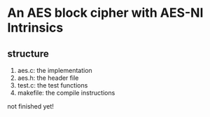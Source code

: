 # An AES block cipher with AES-NI Intrinsics

## structure
1. aes.c: the implementation
2. aes.h: the header file
3. test.c: the test functions
4. makefile: the compile instructions

not finished yet!
